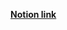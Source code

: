 [**Notion link**](https://1259iknowthat.notion.site/1259iknowthat/Steganography-and-OSINT-dbf9ab5d7abe475185464c52a7830f74)